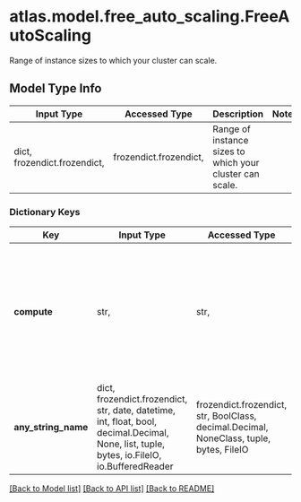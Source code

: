 # atlas.model.free_auto_scaling.FreeAutoScaling

Range of instance sizes to which your cluster can scale.

## Model Type Info
Input Type | Accessed Type | Description | Notes
------------ | ------------- | ------------- | -------------
dict, frozendict.frozendict,  | frozendict.frozendict,  | Range of instance sizes to which your cluster can scale. | 

### Dictionary Keys
Key | Input Type | Accessed Type | Description | Notes
------------ | ------------- | ------------- | ------------- | -------------
**compute** | str,  | str,  | Collection of settings that configures how a cluster might scale its cluster tier and whether the cluster can scale down. | [optional] 
**any_string_name** | dict, frozendict.frozendict, str, date, datetime, int, float, bool, decimal.Decimal, None, list, tuple, bytes, io.FileIO, io.BufferedReader | frozendict.frozendict, str, BoolClass, decimal.Decimal, NoneClass, tuple, bytes, FileIO | any string name can be used but the value must be the correct type | [optional]

[[Back to Model list]](../../README.md#documentation-for-models) [[Back to API list]](../../README.md#documentation-for-api-endpoints) [[Back to README]](../../README.md)

